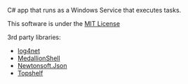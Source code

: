 C# app that runs as a Windows Service that executes tasks.

This software is under the [MIT License](https://opensource.org/licenses/MIT)

3rd party libraries:
* [log4net](https://logging.apache.org/log4net/)
* [MedallionShell](https://github.com/madelson/MedallionShell)
* [Newtonsoft.Json](http://www.newtonsoft.com/json)
* [Topshelf](http://topshelf-project.com/)